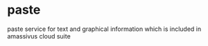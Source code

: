 # paste
paste service for text and graphical information which is included in amassivus cloud suite
